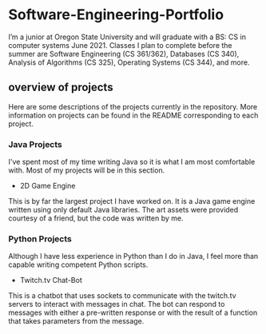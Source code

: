 # Software-Engineering-Portfolio

I’m a junior at Oregon State University and will graduate with a BS: CS in computer systems June 2021. Classes I plan to complete before the summer are Software Engineering (CS 361/362), Databases (CS 340), Analysis of Algorithms (CS 325), Operating Systems (CS 344), and more.

## overview of projects

Here are some descriptions of the projects currently in the repository. More information on projects can be found in the README corresponding to each project.

### Java Projects

I've spent most of my time writing Java so it is what I am most comfortable with. Most of my projects will be in this section.

* 2D Game Engine

This is by far the largest project I have worked on. It is a Java game engine written using only default Java libraries. The art assets were provided courtesy of a friend, but the code was written by me.

### Python Projects

Although I have less experience in Python than I do in Java, I feel more than capable writing competent Python scripts.

* Twitch.tv Chat-Bot

This is a chatbot that uses sockets to communicate with the twitch.tv servers to interact with messages in chat. The bot can respond to messages with either a pre-written response or with the result of a function that takes parameters from the message.
